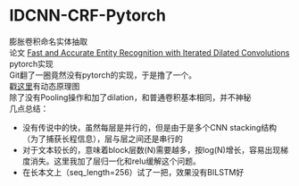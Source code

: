 # IDCNN-CRF-Pytorch
膨胀卷积命名实体抽取
<br>
论文 [Fast and Accurate Entity Recognition with Iterated Dilated Convolutions](https://www.aclweb.org/anthology/D17-1283) pytorch实现
<br>
Git翻了一圈竟然没有pytorch的实现，于是撸了一个。
<br>
戳[这里](https://github.com/vdumoulin/conv_arithmetic)有动态原理图
<br>
除了没有Pooling操作和加了dilation，和普通卷积基本相同，并不神秘
<br>
几点总结：<br>
- 没有传说中的快，虽然每层是并行的，但是由于是多个CNN stacking结构（为了捕获长程信息），层与层之间还是串行的
- 对于文本较长的，意味着block层数(N)需要越多，按log(N)增长，容易出现梯度消失。这里我加了层归一化和relu缓解这个问题。
- 在长本文上（seq_length=256）试了一把，效果没有BILSTM好
